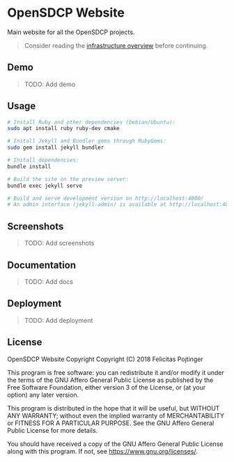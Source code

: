 # OpenSDCP Website

Main website for all the OpenSDCP projects.

> Consider reading the [infrastructure overview](https://github.com/opensdcp/opensdcp-infrastructure#overview) before continuing.

## Demo

> TODO: Add demo

## Usage

```bash
# Install Ruby and other dependencies (Debian/Ubuntu):
sudo apt install ruby ruby-dev cmake

# Install Jekyll and Bundler gems through RubyGems:
sudo gem install jekyll bundler

# Install dependencies:
bundle install

# Build the site on the preview server:
bundle exec jekyll serve

# Build and serve development version on http://localhost:4000/
# An admin interface (jekyll-admin) is available at http://localhost:4000/admin
```

## Screenshots

> TODO: Add screenshots

## Documentation

> TODO: Add docs

## Deployment

> TODO: Add deployment

## License

OpenSDCP Website Copyright
Copyright (C) 2018 Felicitas Pojtinger

This program is free software: you can redistribute it and/or modify it under the terms of the GNU Affero General Public License as published by the Free Software Foundation, either version 3 of the License, or (at your option) any later version.

This program is distributed in the hope that it will be useful, but WITHOUT ANY WARRANTY; without even the implied warranty of MERCHANTABILITY or FITNESS FOR A PARTICULAR PURPOSE. See the GNU Affero General Public License for more details.

You should have received a copy of the GNU Affero General Public License along with this program. If not, see <https://www.gnu.org/licenses/>.
